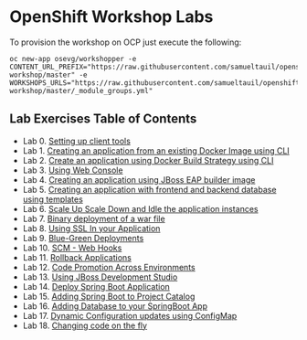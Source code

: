 # OpenShift Workshop Labs
To provision the workshop on OCP just execute the following:

```
oc new-app osevg/workshopper -e CONTENT_URL_PREFIX="https://raw.githubusercontent.com/samueltauil/openshiftv3-workshop/master" -e WORKSHOPS_URLS="https://raw.githubusercontent.com/samueltauil/openshiftv3-workshop/master/_module_groups.yml"
```

## Lab Exercises Table of Contents
* Lab 0. [Setting up client tools](0-setting-up-client-tools.adoc)
* Lab 1. [Creating an application from an existing Docker Image using CLI](1-create-app-from-docker-image.adoc)
* Lab 2. [Create an application using Docker Build Strategy using CLI](2-create-app-using-docker-build.adoc)
* Lab 3. [Using Web Console](3-using-web-console.adoc)
* Lab 4. [Creating an application using JBoss EAP builder image](4-create-app-using-jboss-builder-image.adoc)
* Lab 5. [Creating an application with frontend and backend database using templates](5-using-templates.adoc)
* Lab 6. [Scale Up Scale Down and Idle the application instances](6-scaling-app-instances.adoc)
* Lab 7. [Binary deployment of a war file](7-binary-deployment-war-file.adoc)
* Lab 8. [Using SSL In your Application](8-using-ssl-app.adoc)
* Lab 9. [Blue-Green Deployments](9-bluegreen-deployments.adoc)
* Lab 10. [SCM - Web Hooks](10-webhooks.adoc)
* Lab 11. [Rollback Applications](11-rollback-applications.adoc)
* Lab 12. [Code Promotion Across Environments](12-code-promotion-across-envs.adoc)
* Lab 13. [Using JBoss Development Studio](13-using-jbds.adoc)
* Lab 14. [Deploy Spring Boot Application](14-deploy-springboot-app.adoc)
* Lab 15. [Adding Spring Boot to Project Catalog](15-adding-springboot-sti-to-catalog.adoc)
* Lab 16. [Adding Database to your SpringBoot App](16-adding-database-to-springboot-app.adoc)
* Lab 17. [Dynamic Configuration updates using ConfigMap](17-dynamic-config-updates-using-configmaps.adoc)
* Lab 18. [Changing code on the fly](18-changing-code-onthefly.adoc)
